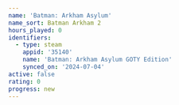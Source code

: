 ```yaml
---
name: 'Batman: Arkham Asylum'
name_sort: Batman Arkham 2
hours_played: 0
identifiers:
  - type: steam
    appid: '35140'
    name: 'Batman: Arkham Asylum GOTY Edition'
    synced_on: '2024-07-04'
active: false
rating: 0
progress: new
---
```


